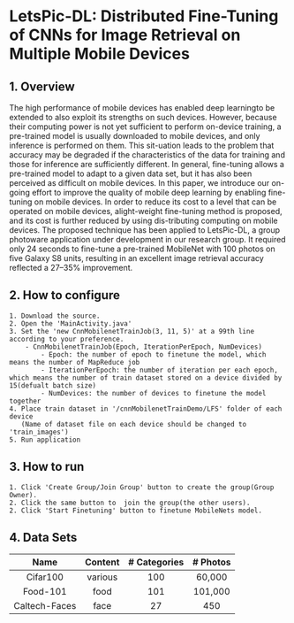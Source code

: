 # LetsPic-DL: Distributed Fine-Tuning of CNNs for Image Retrieval on Multiple Mobile Devices
## 1. Overview
The high performance of mobile devices has enabled deep learningto be extended to also exploit its strengths on such devices. However, because their computing power is not yet sufficient to perform on-device training, a pre-trained model is usually downloaded to mobile devices, and only inference is performed on them. This sit-uation leads to the problem that accuracy may be degraded if the characteristics of the data for training and those for inference are sufficiently different. In general, fine-tuning allows a pre-trained model to adapt to a given data set, but it has also been perceived as difficult on mobile devices. In this paper, we introduce our on-going effort to improve the quality of mobile deep learning by enabling fine-tuning on mobile devices. In order to reduce its cost to a level that can be operated on mobile devices, alight-weight fine-tuning method is proposed, and its cost is further reduced by using dis-tributing computing on mobile devices. The proposed technique has been applied to LetsPic-DL, a group photoware application under development in our research group. It required only 24 seconds to fine-tune a pre-trained MobileNet with 100 photos on five Galaxy S8 units, resulting in an excellent image retrieval accuracy reflected a 27–35% improvement.

## 2. How to configure
	1. Download the source.
	2. Open the 'MainActivity.java'
	3. Set the 'new CnnMobilenetTrainJob(3, 11, 5)' at a 99th line according to your preference.
		- CnnMobilenetTrainJob(Epoch, IterationPerEpoch, NumDevices)
			- Epoch: the number of epoch to finetune the model, which means the number of MapReduce job
			- IterationPerEpoch: the number of iteration per each epoch, which means the number of train dataset stored on a device divided by 15(defualt batch size)
			- NumDevices: the number of devices to finetune the model together
	4. Place train dataset in '/cnnMobilenetTrainDemo/LFS' folder of each device
	   (Name of dataset file on each device should be changed to 'train_images')
	5. Run application
	
## 3. How to run 
	1. Click 'Create Group/Join Group' button to create the group(Group Owner). 
	2. Click the same button to  join the group(the other users).
	2. Click 'Start Finetuning' button to finetune MobileNets model.
	
## 4. Data Sets
| Name           | Content  |  # Categories  |# Photos |
| :------------: | :-------:| :------------: |:-------:|
| Cifar100       | various  |       100      | 60,000  | 
| Food-101       |   food   |       101      | 101,000 | 
| Caltech-Faces  |   face   |        27      |   450   | 
